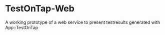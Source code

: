 # TestOnTap-Web
A working prototype of a web service to present testresults generated with App::TestOnTap
